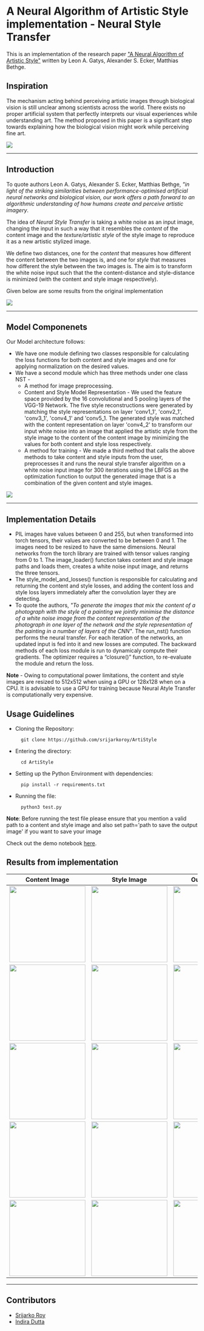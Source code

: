 # A Neural Algorithm of Artistic Style implementation - Neural Style Transfer
This is an implementation of the research paper ["A Neural Algorithm of Artistic Style"](https://arxiv.org/abs/1508.06576.pdf) written by Leon A. Gatys, Alexander S. Ecker, Matthias Bethge.

## Inspiration
The mechanism acting behind perceiving artistic images through biological vision is still unclear among scientists across the world. There exists no proper artificial system that perfectly interprets our visual experiences while understanding art. The method proposed in this paper is a significant step towards explaining how the biological vision might work while perceiving fine art.

<img src = "assets/nst1.jpeg">

<hr>

## Introduction
To quote authors Leon A. Gatys, Alexander S. Ecker, Matthias Bethge, *"in light of the striking similarities between performance-optimised artificial neural networks and biological vision, our work offers a path forward to an algorithmic understanding of how humans create and perceive artistic imagery*. 

The idea of *Neural Style Transfer* is taking a white noise as an input image, changing the input in such a way that it resembles the *content* of the content image and the *texture/artistic style* of the style image to reproduce it as a new artistic stylized image. 

We define two distances, one for the *content* that measures how different the content between the two images is, and one for *style* that measures how different the style between the two images is. The aim is to transform the white noise input such that the the content-distance and style-distance is minimized (with the content and style image respectively). 

Given below are some results from the original implementation

<img src = "assets/nst_paper.jpg">

<hr>

## Model Componenets

Our Model architecture follows:
- We have one module defining two classes responsible for calculating the loss functions for both content and style images and one for applying normalization on the desired values.
- We have a second module which has three methods under one class NST -
  -  A method for image preprocessing.
  -  Content and Style Model Representation - We used the feature space provided by the 16 convolutional and 5 pooling layers of the VGG-19 Network. The five    style reconstructions were generated by matching the style representations on layer 'conv1_1', 'conv2_1', 'conv3_1', 'conv4_1' and 'conv5_1. The generated style was matched with the content representation on layer 'conv4_2' to transform our input white noise into an image that applied the artistic style from the style image to the content of the content image by minimizing the values for both content and style loss respectively.
  -  A method for training - We made a third method that calls the above methods to take content and style inputs from the user, preprocesses it and runs the neural style transfer algorithm on a white noise input image for 300 iterations using the LBFGS as the optimization function to output the generated image that is a combination of the given content and style images.

<img src = "assets/model_component.png">

<hr>

## Implementation Details
 - PIL images have values between 0 and 255, but when transformed into torch tensors, their values are converted to be between 0 and 1. The images need to be resized to have the same dimensions. Neural networks from the torch library are trained with tensor values ranging from 0 to 1. The image_loader() function takes content and style image paths and loads them, creates a white noise input image, and returns the three tensors.
 - The style_model_and_losses() function is responsible for calculating and returning the content and style losses, and adding the content loss and style loss layers immediately after the convolution layer they are detecting.
 - To quote the authors, *"To generate the images that mix the content of a photograph with the style of a painting we jointly minimise the distance of a white noise image from the content representation of the photograph in one layer of the network and the style representation of the painting in a number of layers of the CNN"*. The run_nst() function performs the neural transfer. For each iteration of the networks, an updated input is fed into it and new losses are computed. The backward methods of each loss module is run to dynamicaly compute their gradients. The optimizer requires a “closure()” function, to re-evaluate the module and return the loss.

**Note** - Owing to computational power limitations, the content and style images are resized to 512x512 when using a GPU or 128x128 when on a CPU. It is advisable to use a GPU for training because Neural Atyle Transfer is computationally very expensive.

## Usage Guidelines

- Cloning the Repository: 

        git clone https://github.com/srijarkoroy/ArtiStyle
        
- Entering the directory: 

        cd ArtiStyle
        
- Setting up the Python Environment with dependencies:

        pip install -r requirements.txt

- Running the file:

        python3 test.py
        
**Note**: Before running the test file please ensure that you mention a valid path to a content and style image and also set path='path to save the output image' if you want to save your image

Check out the demo notebook <a href = 'https://github.com/srijarkoroy/ArtiStyle/blob/main/demo/demo_nb.ipynb'>here</a>.

## Results from implementation

Content Image | Style Image | Output Image |
:-------------: | :---------: | :-----: |
<img src="results/input/content2.jpeg" height=200 width=200>| <img src="results/input/style2.jpg" height=200 width=200>| <img src="results/output/result2.jpg" height=200 width=200> |
<img src="results/input/content3.jpg" height=200 width=200>| <img src="results/input/style3.jpg" height=200 width=200>| <img src="results/output/result3.jpg" height=200 width=200> |
<img src="results/input/content4.jpg" height=200 width=200>| <img src="results/input/style4.jpg" height=200 width=200>| <img src="results/output/result4.jpg" height=200 width=200> |
<img src="results/input/content5.jpg" height=200 width=200>| <img src="results/input/style5.jpg" height=200 width=200>| <img src="results/output/result5.jpg" height=200 width=200> |
<img src="results/input/content.jpg" height=200 width=200>| <img src="results/input/style.jpg" height=200 width=200>| <img src="results/output/result.jpeg" height=200 width=200> |

<hr>

## Contributors

- <a href = "https://github.com/srijarkoroy">Srijarko Roy</a>
- <a href = "https://github.com/indiradutta">Indira Dutta</a>
